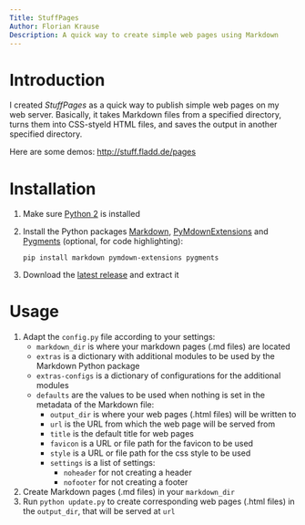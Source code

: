```yaml
---
Title: StuffPages
Author: Florian Krause
Description: A quick way to create simple web pages using Markdown
---
```



Introduction 
============ 
 
I created _StuffPages_ as a quick way to publish simple web pages on my web server. Basically, it takes Markdown files from a specified directory, turns them into CSS-styeld HTML files, and saves the output in another specified directory. 

Here are some demos: http://stuff.fladd.de/pages

 
Installation 
============ 
 
1. Make sure [Python 2][] is installed 
 
2. Install the Python packages [Markdown][], [PyMdownExtensions][] and [Pygments][] (optional, for code highlighting): 
   ``` 
   pip install markdown pymdown-extensions pygments 
   ``` 
 
3. Download the [latest release][] and extract it 
 
[Python 2]: http://www.python.org 
[Markdown]: https://pythonhosted.org/Markdown/ 
[PyMdownExtensions]: http://facelessuser.github.io/pymdown-extensions 
[Pygments]: http://pygments.org 
[latest release]: https://github.com/fladd/StuffPages/releases/latest 
 
 
Usage 
===== 
 
1. Adapt the `config.py` file according to your settings: 
    * `markdown_dir` is where your markdown pages (.md files) are located 
    * `extras` is a dictionary with additional modules to be used by the Markdown Python package 
    * `extras-configs` is a dictionary of configurations for the additional modules 
    * `defaults` are the values to be used when nothing is set in the metadata of the Markdown file: 
        * `output_dir` is where your web pages (.html files) will be written to 
        * `url` is the URL from which the web page will be served from 
        * `title` is the default title for web pages 
        * `favicon` is a URL or file path for the favicon to be used 
        * `style` is a URL or file path for the css style to be used 
        * `settings` is a list of settings: 
            * `noheader` for not creating a header 
            * `nofooter` for not creating a footer 
2. Create Markdown pages (.md files) in your `markdown_dir` 
3. Run `python update.py` to create corresponding web pages (.html files) in the `output_dir`, that will be served at `url` 
